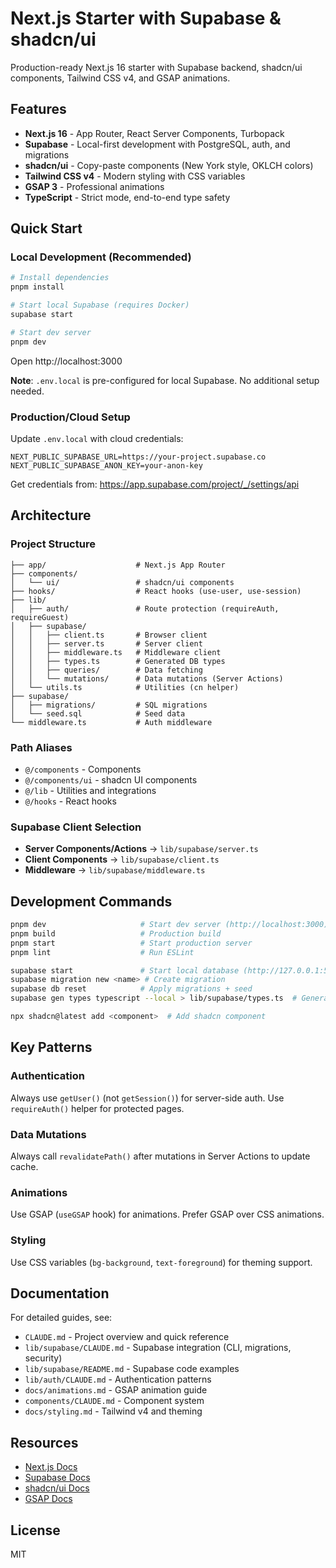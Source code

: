 # Next.js Starter with Supabase & shadcn/ui

Production-ready Next.js 16 starter with Supabase backend, shadcn/ui components, Tailwind CSS v4, and GSAP animations.

## Features

- **Next.js 16** - App Router, React Server Components, Turbopack
- **Supabase** - Local-first development with PostgreSQL, auth, and migrations
- **shadcn/ui** - Copy-paste components (New York style, OKLCH colors)
- **Tailwind CSS v4** - Modern styling with CSS variables
- **GSAP 3** - Professional animations
- **TypeScript** - Strict mode, end-to-end type safety

## Quick Start

### Local Development (Recommended)

```bash
# Install dependencies
pnpm install

# Start local Supabase (requires Docker)
supabase start

# Start dev server
pnpm dev
```

Open http://localhost:3000

**Note**: `.env.local` is pre-configured for local Supabase. No additional setup needed.

### Production/Cloud Setup

Update `.env.local` with cloud credentials:

```env
NEXT_PUBLIC_SUPABASE_URL=https://your-project.supabase.co
NEXT_PUBLIC_SUPABASE_ANON_KEY=your-anon-key
```

Get credentials from: https://app.supabase.com/project/_/settings/api

## Architecture

### Project Structure

```
├── app/                    # Next.js App Router
├── components/
│   └── ui/                 # shadcn/ui components
├── hooks/                  # React hooks (use-user, use-session)
├── lib/
│   ├── auth/               # Route protection (requireAuth, requireGuest)
│   ├── supabase/
│   │   ├── client.ts       # Browser client
│   │   ├── server.ts       # Server client
│   │   ├── middleware.ts   # Middleware client
│   │   ├── types.ts        # Generated DB types
│   │   ├── queries/        # Data fetching
│   │   └── mutations/      # Data mutations (Server Actions)
│   └── utils.ts            # Utilities (cn helper)
├── supabase/
│   ├── migrations/         # SQL migrations
│   └── seed.sql            # Seed data
└── middleware.ts           # Auth middleware
```

### Path Aliases

- `@/components` - Components
- `@/components/ui` - shadcn UI components
- `@/lib` - Utilities and integrations
- `@/hooks` - React hooks

### Supabase Client Selection

- **Server Components/Actions** → `lib/supabase/server.ts`
- **Client Components** → `lib/supabase/client.ts`
- **Middleware** → `lib/supabase/middleware.ts`

## Development Commands

```bash
pnpm dev                     # Start dev server (http://localhost:3000)
pnpm build                   # Production build
pnpm start                   # Start production server
pnpm lint                    # Run ESLint

supabase start               # Start local database (http://127.0.0.1:54323)
supabase migration new <name> # Create migration
supabase db reset            # Apply migrations + seed
supabase gen types typescript --local > lib/supabase/types.ts  # Generate types

npx shadcn@latest add <component>  # Add shadcn component
```

## Key Patterns

### Authentication

Always use `getUser()` (not `getSession()`) for server-side auth. Use `requireAuth()` helper for protected pages.

### Data Mutations

Always call `revalidatePath()` after mutations in Server Actions to update cache.

### Animations

Use GSAP (`useGSAP` hook) for animations. Prefer GSAP over CSS animations.

### Styling

Use CSS variables (`bg-background`, `text-foreground`) for theming support.

## Documentation

For detailed guides, see:

- `CLAUDE.md` - Project overview and quick reference
- `lib/supabase/CLAUDE.md` - Supabase integration (CLI, migrations, security)
- `lib/supabase/README.md` - Supabase code examples
- `lib/auth/CLAUDE.md` - Authentication patterns
- `docs/animations.md` - GSAP animation guide
- `components/CLAUDE.md` - Component system
- `docs/styling.md` - Tailwind v4 and theming

## Resources

- [Next.js Docs](https://nextjs.org/docs)
- [Supabase Docs](https://supabase.com/docs)
- [shadcn/ui Docs](https://ui.shadcn.com)
- [GSAP Docs](https://greensock.com/docs)

## License

MIT
